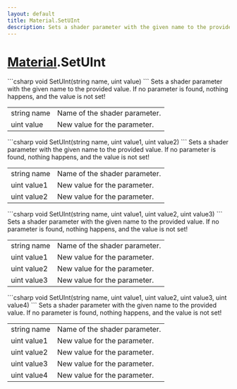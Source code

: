 ```yaml
---
layout: default
title: Material.SetUInt
description: Sets a shader parameter with the given name to the provided value. If no parameter is found, nothing happens, and the value is not set!
---
```

# [Material]({{site.url}}/Pages/StereoKit/Material.html).SetUInt

<div class='signature' markdown='1'>
```csharp
void SetUInt(string name, uint value)
```
Sets a shader parameter with the given name to the
provided value. If no parameter is found, nothing happens, and
the value is not set!
</div>

|  |  |
|--|--|
|string name|Name of the shader parameter.|
|uint value|New value for the parameter.|

<div class='signature' markdown='1'>
```csharp
void SetUInt(string name, uint value1, uint value2)
```
Sets a shader parameter with the given name to the
provided value. If no parameter is found, nothing happens, and
the value is not set!
</div>

|  |  |
|--|--|
|string name|Name of the shader parameter.|
|uint value1|New value for the parameter.|
|uint value2|New value for the parameter.|

<div class='signature' markdown='1'>
```csharp
void SetUInt(string name, uint value1, uint value2, uint value3)
```
Sets a shader parameter with the given name to the
provided value. If no parameter is found, nothing happens, and
the value is not set!
</div>

|  |  |
|--|--|
|string name|Name of the shader parameter.|
|uint value1|New value for the parameter.|
|uint value2|New value for the parameter.|
|uint value3|New value for the parameter.|

<div class='signature' markdown='1'>
```csharp
void SetUInt(string name, uint value1, uint value2, uint value3, uint value4)
```
Sets a shader parameter with the given name to the
provided value. If no parameter is found, nothing happens, and
the value is not set!
</div>

|  |  |
|--|--|
|string name|Name of the shader parameter.|
|uint value1|New value for the parameter.|
|uint value2|New value for the parameter.|
|uint value3|New value for the parameter.|
|uint value4|New value for the parameter.|





